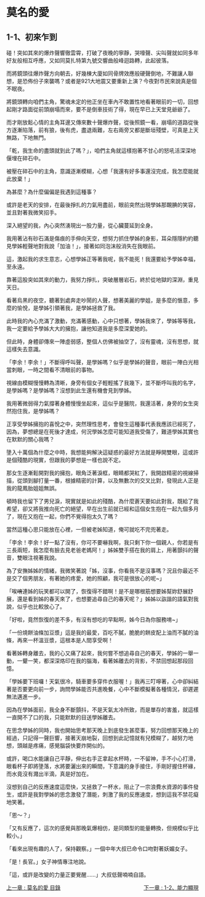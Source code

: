 # 莫名的愛
## 1-1、初來乍到

碰！突如其來的爆炸聲響徹雲霄，打破了夜晚的寧靜，哭嚎聲、尖叫聲就如同多年好友般相互呼應，又如同莫扎特第九號交響曲般峰迴路轉，此起彼落。

而將鏡頭往爆炸聲方向朝去，好幾棟大廈如同骨牌效應般硬聲倒地，不難讓人聯想，是恐佈份子來襲嗎？或者是921大地震又要重新上演？今夜對市民來說真是個不眠夜。

將鏡頭轉向咱們主角，驚魂未定的他正坐在車內不敢置性地看著眼前的一切，回想起剛才路面從前頭崩塌而來，要不是倒車技術了得，現在早已上天堂見爺爺了。

而才剛放鬆心情的主角耳邊又傳來數十聲爆炸聲，從後照鏡一看，崩塌的道路從後方逐漸陷落，前有狼，後有虎，盡退兩難，左右兩旁又都是斷垣殘壁，可真是上天無路，下地無門。

「乾，我生命的盡頭就到此了嗎？」，咱們主角就這樣抱著不甘心的怒吼活深深地偃埋在碎石中。

被壓在碎石中的主角，意識逐漸模糊，心想「我還有好多事還沒完成，我怎麼能就此放棄！」

為甚麼？為什麼偏偏是我遇到這種事？

或許是老天的安排，在最後掙扎的力氣用盡前，眼前突然出現學姊那靦腆的笑容，並且對著我微笑招手。

深入絕望的我，內心突然湧現出一股力量，從心臟蔓延到全身。

我用著沾有砂石滿是傷痕的手伸向天空，想努力抓住學姊的身影，耳朵隱隱約約聽見學姊輕聲地對我說「加油！」，接著如同泡沫般消失在我眼前。

這，激起我的求生意志，心想學姊正等著我呢，我不能死！我還要給予學姊幸福，至永遠。

靠著這股突如其來的動力，我努力掙扎，突破層層岩石，終於從地獄的深淵，重見天日。

看著烏黑的夜空，聽著到處奔走吵鬧的人聲，想著美麗的學姐，是多麼的愜意，多麼的愉悅，是學姊引領著我，是學姊拯救了我。

此時我的內心充滿了激動，充滿著感動，心中只想著，學姊我來了，學姊等等我，我一定要給予學姊大大的擁抱，讓他知道我是多麼深愛她的。

但此時，身體卻傳來一陣虛弱感，整個人仿佛被抽空了，沒有靈魂，沒有思想，就這樣失去意識。

「李余！李余！」不斷得呼叫聲，是學姊嗎？似乎是學姊的聲音，眼前一陣白光相當刺眼，一時之間看不清眼前的事物。

視線由模糊慢慢轉為清晰，身旁有個女子輕輕搖了我幾下，並不斷呼叫我的名字，是學姊嗎？是學姊嗎？沒想到此生還有機會見到學姊。

我用著微弱得力氣撐著身體慢慢坐起來，這似乎是醫院，我還活著，身旁的女生突然抱住我，是學姊嗎？

正享受學姊擁抱的喜悅之中，突然理性思考，會發生這種事代表我應該已經死了，因為，夢想總是在死後才達成，何況學姊怎麼可能知道我受傷了，難道學姊其實也在默默的關心我嗎？

墬入十萬個為什麼之中時，我想能夠解決這疑惑的最好方法就是睜開雙眼，這或許是個殘酷的現實，但跟我的夢想是一樣也說不定。

那女生逐漸鬆開對我的擁抱，眼角泛著淚框，眼睛都哭紅了，我開啟精密的視線掃描，從頭到腳打量一番，根據精密的計算，以及無數次的交叉比對，發現此人正是我的龍鳳胎姐姐無誤。

頓時我也留下了男兒淚，現實就是如此的殘酷，為什麼蒼天要如此對我，既給了我希望，卻又將我推向死亡的絕望，早在出生前就已經和這個女生抱在一起九個多月了，現在又抱在一起，你們不覺得抱太久了嗎？

當然這種心思只能放在心裡，一但被老姊知道，俺可就吃不完兜著走。

「李余！李余！好一點了沒有，你可不要嚇我啊，我只剩下你一個親人，你若是有三長兩短，我怎麼有臉去見老爸老媽阿！」姊姊雙手搭在我的肩上，用著顫抖的聲音，雙眼注視著我說。

為了安撫姊姊的情緒，我微笑著說「姊，沒事，你看我不是沒事嗎？況且你最近不是交了個男朋友，有著她的疼愛，她的照顧，我可是很放心的呢~」

「唉~~唷~~連姊的玩笑都可以開了，恢復得不錯啊！是不是哪根筋想要姊幫妳舒展舒展，還是看到姊的春天來了，也想要追尋自己的春天呢？」姊姊以詼諧的語氣對我說，似乎也比較放心了。

「好啦，竟然恢復的差不多，有沒有想吃的早點啊，姊今日為你服務唷~」

「一份燒餅油條加豆漿」這是我的最愛，百吃不膩，脆脆的餅皮配上油而不膩的油條，再來一杯溫豆漿，這根本是人間享受啊！

看著姊轉身離去，我的心又痛了起來，我何嘗不想追尋自己的春天，學姊的一舉一動，一顰一笑，都深深烙印在我的腦海，看著姊離去的背影，不禁回想起那段回憶。

「學姊要下班囉！天氣很冷，騎車要多穿件衣服喔！」我再三叮嚀著，心中卻糾結著是否要更向前一步，詢問學姊能否共進晚餐，心中不斷模擬著各種情況，卻遲遲無法邁進一步。

因為在學姊面前，我全身不斷顫抖，不是天氣太冷所致，而是單存的害羞，就這樣一直開不了口的我，只能默默的目送學姊離去。

在思念學姊的同時，我也開始思考那天晚上到底發生甚麼事，努力回想那天晚上的經過，只記得一聲巨響，接著天崩地裂，回想到此記憶就有兒模糊了，越努力地想，頭越是疼痛，感覺腦袋快要炸開似的。

或許，喝口水能讓自己平靜，伸出右手正拿起水杯時，一不留神，手不小心打滑，眼看杯子即將墬落，水將要灑出來的瞬間，下意識的身手接住，手剛好握住杯緣，而水竟沒有濺出半滴，真是好加在。

沒想到自己的反應速度這麼快，又拯救了一杯水，阻止了一宗浪費水資源的事件發生，或許是我對學姊的思念激發了潛能，刺激了我的反應速度，想到這我不禁花癡地笑著。

「恩〜？」

「又有反應了，這次的感覺與那晚氣爆相仿，是同類型的能量轉換，但規模似乎比較小。」

「看來出現有趣的人了，保持觀察。」一個中年大叔已命令口吻對著妖媚女子。

「是！長官。」女子神情專注地說。

「這，或許是改變的力量正要覺醒……」大叔低聲喃喃自語。

<div>
    <div style="float:left;">
        <a href="/小說/莫名的愛/" class="current-tab">上一章 : 莫名的愛 目錄</a>
    </div>
    <div style="float:right;">
        <a href="/小說/莫名的愛/1-2、能力顯現" class="current-tab">下一章 : 1-2、能力顯現</a>
    </div>
</div>